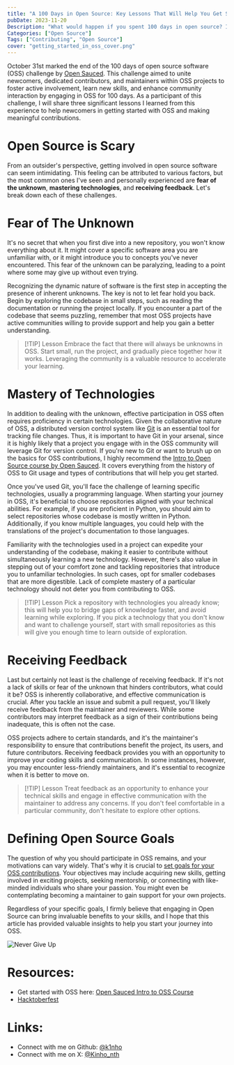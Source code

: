 ```yaml
---
title: "A 100 Days in Open Source: Key Lessons That Will Help You Get Started 🚀"
pubDate: 2023-11-20
Description: "What would happen if you spent 100 days in open source? I describe the common challenges that I face when getting started in the OSS world, and the lessons learned along the way."
Categories: ["Open Source"]
Tags: ["Contributing", "Open Source"]
cover: "getting_started_in_oss_cover.png"
---
```


October 31st marked the end of the 100 days of open source software (OSS) challenge by [Open Sauced](https://opensauced.pizza). This challenge aimed to unite newcomers, dedicated contributors, and maintainers within OSS projects to foster active involvement, learn new skills,
and enhance community interaction by engaging in OSS for 100 days. As a participant of this challenge, I will share three significant lessons I learned from this experience to help newcomers in getting started with OSS and making meaningful contributions.

# Open Source is Scary

From an outsider's perspective, getting involved in open source software can seem intimidating. This feeling can be attributed to various factors, but the most common ones I've seen and personally experienced
are **fear of the unknown**, **mastering technologies**, and **receiving feedback**. Let's break down each of these challenges.

# Fear of The Unknown

It's no secret that when you first dive into a new repository, you won't know everything about it. It might cover a specific software area you are unfamiliar with, or it might introduce you to concepts you've never encountered.
This fear of the unknown can be paralyzing, leading to a point where some may give up without even trying.

Recognizing the dynamic nature of software is the first step in accepting the presence of inherent unknowns. The key is not to let fear hold you back.
Begin by exploring the codebase in small steps, such as reading the documentation or running the project locally. If you encounter a part of the codebase that seems puzzling,
remember that most OSS projects have active communities willing to provide support and help you gain a better understanding.

> [!TIP] Lesson
> Embrace the fact that there will always be unknowns in OSS. Start small, run the project, and gradually piece together how it works. Leveraging the community is a valuable resource to accelerate your learning.

# Mastery of Technologies

In addition to dealing with the unknown, effective participation in OSS often requires proficiency in certain technologies. Given the collaborative nature of OSS, a distributed version control system like [Git](https://en.wikipedia.org/wiki/Git)
is an essential tool for tracking file changes. Thus, it is important to have Git in your arsenal, since it is highly likely that a project you engage with in the OSS community will leverage Git for version control.
If you're new to Git or want to brush up on the basics for OSS contributions, I highly recommend the [Intro to Open Source course by Open Sauced](https://opensauced.pizza/learn/intro-to-oss).
It covers everything from the history of OSS to Git usage and types of contributions that will help you get started.

Once you've used Git, you'll face the challenge of learning specific technologies, usually a programming language. When starting your journey in OSS,
it's beneficial to choose repositories aligned with your technical abilities. For example, if you are proficient in Python, you should aim to select repositories whose codebase is mostly written in Python.
Additionally, if you know multiple languages, you could help with the translations of the project's documentation to those languages.

Familiarity with the technologies used in a project can expedite your understanding of the codebase, making it easier to contribute without simultaneously learning a new technology. However,
there's also value in stepping out of your comfort zone and tackling repositories that introduce you to unfamiliar technologies. In such cases, opt for smaller codebases that are more digestible.
Lack of complete mastery of a particular technology should not deter you from contributing to OSS.

> [!TIP] Lesson
> Pick a repository with technologies you already know; this will help you to bridge gaps of knowledge faster, and avoid learning while exploring. If you pick a technology that you don't know and want to challenge yourself, start with small repositories as this will give you enough time to learn outside of exploration.

# Receiving Feedback

Last but certainly not least is the challenge of receiving feedback. If it's not a lack of skills or fear of the unknown that hinders contributors, what could it be? OSS is inherently collaborative,
and effective communication is crucial. After you tackle an issue and submit a pull request, you'll likely receive feedback from the maintainer and reviewers.
While some contributors may interpret feedback as a sign of their contributions being inadequate, this is often not the case.

OSS projects adhere to certain standards, and it's the maintainer's responsibility to ensure that contributions benefit the project, its users, and future contributors. Receiving feedback provides you with an opportunity to improve
your coding skills and communication. In some instances, however, you may encounter less-friendly maintainers, and it's essential to recognize when it is better to move on.

> [!TIP] Lesson
> Treat feedback as an opportunity to enhance your technical skills and engage in effective communication with the maintainer to address any concerns. If you don't feel comfortable in a particular community, don't hesitate to explore other options.

# Defining Open Source Goals

The question of why you should participate in OSS remains, and your motivations can vary widely. That's why it is crucial to [set goals for your OSS contributions](https://dev.to/opensauced/setting-goals-for-your-open-source-contributions-349b).
Your objectives may include acquiring new skills, getting involved in exciting projects, seeking mentorship, or connecting with like-minded individuals who share your passion. You might even be contemplating becoming a maintainer to gain support for your own projects.

Regardless of your specific goals, I firmly believe that engaging in Open Source can bring invaluable benefits to your skills, and I hope that this article has provided valuable insights to help you start your journey into OSS.

![Never Give Up](never_give_up.gif)

# Resources:

- Get started with OSS here: [Open Sauced Intro to OSS Course](https://opensauced.pizza/learn/intro-to-oss)
- [Hacktoberfest](https://hacktoberfest.com/participation/)

# Links:

- Connect with me on Github: [@k1nho](https://github.com/k1nho)
- Connect with me on X: [@Kinho_nth](https://x.com/kinho_nth)
